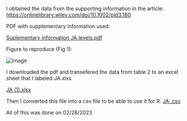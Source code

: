 I obtained the data from the supporting information in the article: https://onlinelibrary.wiley.com/doi/10.1002/pld3.180

PDF with supplementary information used:

[Suplementary information JA levels.pdf](https://github.com/csgomez17/JA_levels/files/10901842/Suplementary.information.JA.levels.pdf)

Figure to reproduce (Fig 1):

![image](https://user-images.githubusercontent.com/125313559/223201783-ca1376ac-163f-4256-bd61-04c5a2787961.png)

I downloaded the pdf and transefered the data from table 2 to an excel sheet that I labeled JA.xlxs

[JA (1).xlsx](https://github.com/csgomez17/JA_levels/files/10901844/JA.1.xlsx)

Then I converted this file into a csv file to be able to use it for R.
[JA .csv](https://github.com/csgomez17/JA-levels-in-developmental-transition/files/10911829/JA.csv)


All of this was done on 02/28/2023
